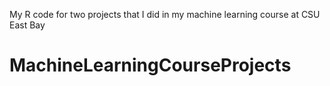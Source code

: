 My R code for two projects that I did in my machine learning course at CSU East Bay

# MachineLearningCourseProjects
